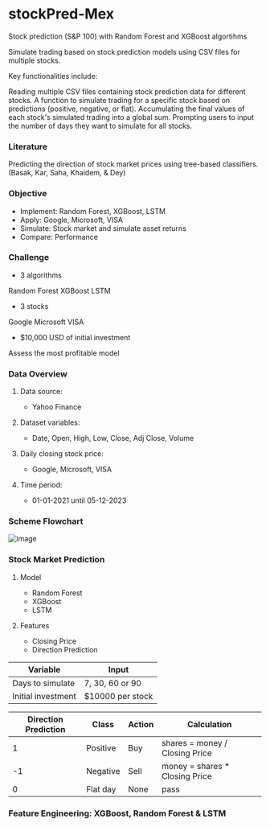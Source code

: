# stockPred-Mex
Stock prediction (S&amp;P 100) with Random Forest and XGBoost algortihms

Simulate trading based on stock prediction models using CSV files for multiple stocks.

Key functionalities include:

Reading multiple CSV files containing stock prediction data for different stocks.
A function to simulate trading for a specific stock based on predictions (positive, negative, or flat).
Accumulating the final values of each stock's simulated trading into a global sum.
Prompting users to input the number of days they want to simulate for all stocks.

### Literature

Predicting the direction of stock market prices using tree-based classifiers. (Basak, Kar, Saha, Khaidem, & Dey)

### Objective

- Implement: Random Forest, XGBoost, LSTM
- Apply: Google, Microsoft, VISA
- Simulate: Stock market and simulate asset returns
- Compare: Performance

### Challenge

- 3 algorithms

Random Forest
XGBoost
LSTM

- 3 stocks

Google
Microsoft
VISA

- $10,000 USD of initial investment

Assess the most profitable model

### Data Overview

1. Data source:
   - Yahoo Finance

3. Dataset variables:
   - Date, Open, High, Low, Close, Adj Close, Volume

4. Daily closing stock price:
   - Google, Microsoft, VISA

5. Time period:
   - 01-01-2021 until 05-12-2023

### Scheme Flowchart

![image](https://github.com/karla-mond/stockPred-Mex/assets/78885738/06d9ca10-b5e0-4d61-93df-6fcfb7e41c59)


### Stock Market Prediction

1. Model
   - Random Forest
   - XGBoost
   - LSTM

2. Features
   - Closing Price
   - Direction Prediction

| Variable           | Input            |
| -----------        | -----------      |
| Days to simulate   | 7, 30, 60 or 90  |
| Initial investment | $10000 per stock |


| Direction Prediction  | Class       | Action       | Calculation                    | 
| -----------           | ----------- | -----------  | -----------                    |
| 1                     | Positive    | Buy          | shares = money / Closing Price |
| -1                    | Negative    | Sell         | money = shares * Closing Price |
| 0                     | Flat day    | None         | pass                           |

### Feature Engineering: XGBoost, Random Forest & LSTM
